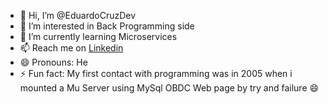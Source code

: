 - 👋 Hi, I’m @EduardoCruzDev
- 👀 I’m interested in Back Programming side
- 🌱 I’m currently learning Microservices
- 📫 Reach me on [Linkedin](https://www.linkedin.com/in/ingeduardocruz/)
- 😄 Pronouns: He
- ⚡ Fun fact: My first contact with programming was in 2005 when i mounted a Mu Server using MySql OBDC Web page by try and failure 😄

<!---
EduardoCruzDev
--->
